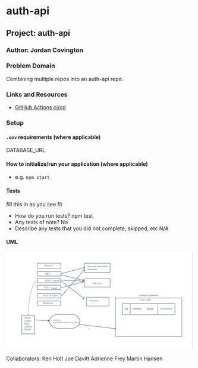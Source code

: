 # auth-api

## Project: auth-api

### Author: Jordan Covington

### Problem Domain

Combining multiple repos into an auth-api repo.

### Links and Resources

- [GitHub Actions ci/cd](https://github.com/JMCov/auth-api/actions)

### Setup

#### `.env` requirements (where applicable)

DATABASE_URL

#### How to initialize/run your application (where applicable)

- e.g. `npm start`

#### Tests

fill this in as you see fit
- How do you run tests?
npm test
- Any tests of note?
No
- Describe any tests that you did not complete, skipped, etc
N/A

#### UML

![Lab-07 UML](assets/lab-08-uml.PNG)

Collaborators:
Ken Holt
Joe Davitt
Adrienne Frey
Martin Hansen